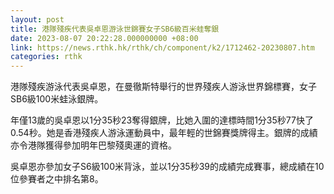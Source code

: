 ```yaml
---
layout: post
title: 港隊殘疾代表吳卓恩游泳世錦賽女子SB6級百米蛙奪銀
date: 2023-08-07 20:22:28.000000000 +08:00
link: https://news.rthk.hk/rthk/ch/component/k2/1712462-20230807.htm
categories: rthk
---
```


港隊殘疾游泳代表吳卓恩，在曼徹斯特舉行的世界殘疾人游泳世界錦標賽，女子SB6級100米蛙泳銀牌。

年僅13歲的吳卓恩以1分35秒23奪得銀牌，比她入圍的達標時間1分35秒77快了0.54秒。她是香港殘疾人游泳運動員中，最年輕的世錦賽獎牌得主。銀牌的成績亦令港隊獲得參加明年巴黎殘奧運的資格。

吳卓恩亦參加女子S6級100米背泳，並以1分35秒39的成績完成賽事，總成績在10位參賽者之中排名第8。
